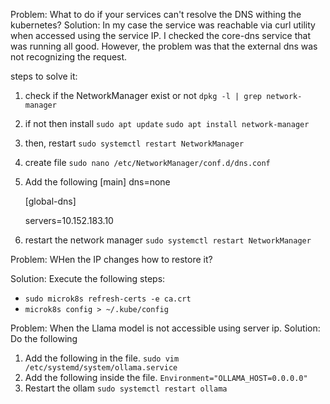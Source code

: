 Problem: What to do if your services can't resolve the DNS withing the kubernetes?
Solution: In my case the service was reachable via curl utility when accessed using the service IP. I checked the core-dns service that was running all good. However, the problem was that the external dns was not recognizing the request.

steps to solve it:
1. check if the NetworkManager exist or not
    `dpkg -l | grep network-manager`
2. if not then install
    `sudo apt update`
    `sudo apt install network-manager`
3. then, restart
    `sudo systemctl restart NetworkManager`
4. create file
    `sudo nano /etc/NetworkManager/conf.d/dns.conf`
5. Add the following
    [main]
    dns=none

    [global-dns]
    <!-- This is the kubernetes core dns ip -->
    servers=10.152.183.10
6. restart the network manager
    `sudo systemctl restart NetworkManager`


Problem: WHen the IP changes how to restore it?

Solution: Execute the following steps:
- `sudo microk8s refresh-certs -e ca.crt`
- `microk8s config > ~/.kube/config`


Problem: When the Llama model is not accessible using server ip.
Solution: Do the following

1. Add the following in the file.
    `sudo vim /etc/systemd/system/ollama.service`
2. Add the following inside the file.
    `Environment="OLLAMA_HOST=0.0.0.0"`
3. Restart the ollam
    `sudo systemctl restart ollama`